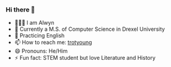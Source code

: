 ### Hi there 👋

<!--
**trotyoung/trotyoung** is a ✨ _special_ ✨ repository because its `README.md` (this file) appears on your GitHub profile.

Here are some ideas to get you started:

- 🔭 I’m currently working on ...
- 🌱 I’m currently learning ...
- 👯 I’m looking to collaborate on ...
- 🤔 I’m looking for help with ...
- 💬 Ask me about ...
- 📫 How to reach me: ...
- 😄 Pronouns: ...
- ⚡ Fun fact: ...
-->
- 👨🏻‍💻 I am Alwyn
- 🔭 Currently a M.S. of Computer Science in Drexel University
- 🌱 Practicing English
- 📫 How to reach me: [trotyoung](trotyoung@gmail.com)
- 😄 Pronouns: He/Him
- ⚡ Fun fact: STEM student but love Literature and History

